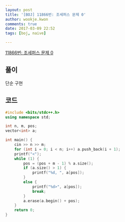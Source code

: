 ```yaml
---
layout: post
title: '[BOJ] 11866번: 조세퍼스 문제 0'
author: wookje.kwon
comments: true
date: 2017-03-09 22:52
tags: [boj, naive]

---
```


[11866번: 조세퍼스 문제 0](https://www.acmicpc.net/problem/11866)

## 풀이

단순 구현  

## 코드

```cpp
#include <bits/stdc++.h>
using namespace std;

int n, m, pos;
vector<int> a;

int main() {
	cin >> n >> m;
	for (int i = 0; i < n; i++) a.push_back(i + 1);
	printf("<");
	while (1) {
		pos = (pos + m - 1) % a.size();
		if (a.size() > 1) {
			printf("%d, ", a[pos]);
		}
		else {
			printf("%d>", a[pos]);
			break;
		}
		a.erase(a.begin() + pos);
	}
	return 0;
}
```
